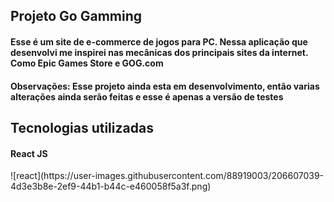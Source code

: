 
<h2>Projeto Go Gamming</h2>

<h4>Esse é um site de e-commerce de jogos para
PC. Nessa aplicação que desenvolvi me inspirei
nas mecânicas dos principais sites da internet. Como 
Epic Games Store e GOG.com</h4>

<h4>Observações: Esse projeto ainda esta em desenvolvimento, então varias 
alterações ainda serão feitas e esse é apenas a versão de testes</h4>


<h2>Tecnologias utilizadas</h2>

<h4>React JS</h4>
![react](https://user-images.githubusercontent.com/88919003/206607039-4d3e3b8e-2ef9-44b1-b44c-e460058f5a3f.png)


